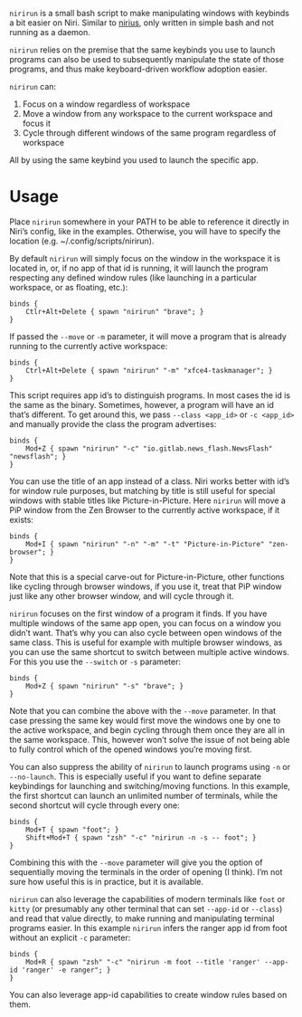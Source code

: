 ```nirirun``` is a small bash script to make manipulating windows with keybinds a bit easier on Niri. Similar to [nirius](https://git.sr.ht/~tsdh/nirius), only written in simple bash and not running as a daemon.

```nirirun``` relies on the premise that the same keybinds you use to launch programs can also be used to subsequently manipulate the state of those programs, and thus make keyboard-driven workflow adoption easier.

```nirirun``` can:

1. Focus on a window regardless of workspace
2. Move a window from any workspace to the current workspace and focus it
3. Cycle through different windows of the same program regardless of workspace

All by using the same keybind you used to launch the specific app.

# Usage

Place ```nirirun``` somewhere in your PATH to be able to reference it directly in Niri’s config, like in the examples. Otherwise, you will have to specify the location (e.g. ~/.config/scripts/nirirun).

By default ```nirirun``` will simply focus on the window in the workspace it is located in, or, if no app of that id is running, it will launch the program respecting any defined window rules (like launching in a particular workspace, or as floating, etc.):

```
binds {
    Ctlr+Alt+Delete { spawn "nirirun" "brave"; }
}
```

If passed the ```--move``` or ```-m``` parameter, it will move a program that is already running to the currently active workspace:

```
binds {
    Ctrl+Alt+Delete { spawn "nirirun" "-m" "xfce4-taskmanager"; }
}
```

This script requires app id’s to distinguish programs. In most cases the id is the same as the binary. Sometimes, however, a program will have an id that’s different. To get around this, we pass ```--class <app_id>``` or ```-c <app_id>``` and manually provide the class the program advertises:

```
binds {
    Mod+Z { spawn "nirirun" "-c" "io.gitlab.news_flash.NewsFlash" "newsflash"; }
}
```

You can use the title of an app instead of a class. Niri works better with id’s for window rule purposes, but matching by title is still useful for special windows with stable titles like Picture-in-Picture. Here ```nirirun``` will move a PiP window from the Zen Browser to the currently active workspace, if it exists:

```
binds {
    Mod+I { spawn "nirirun" "-n" "-m" "-t" "Picture-in-Picture" "zen-browser"; }
}
```

Note that this is a special carve-out for Picture-in-Picture, other functions like cycling through browser windows, if you use it, treat that PiP window just like any other browser window, and will cycle through it.

```nirirun``` focuses on the first window of a program it finds. If you have multiple windows of the same app open, you can focus on a window you didn’t want. That’s why you can also cycle between open windows of the same class. This is useful for example with multiple browser windows, as you can use the same shortcut to switch between multiple active windows. For this you use the ```--switch``` or ```-s``` parameter:

```
binds {
    Mod+Z { spawn "nirirun" "-s" "brave"; }
}
```

Note that you can combine the above with the ```--move``` parameter. In that case pressing the same key would first move the windows one by one to the active workspace, and begin cycling through them once they are all in the same workspace. This, however won’t solve the issue of not being able to fully control which of the opened windows you’re moving first.

You can also suppress the ability of ```nirirun``` to launch programs using ```-n``` or ```--no-launch```. This is especially useful if you want to define separate keybindings for launching and switching/moving functions. In this example, the first shortcut can launch an unlimited number of terminals, while the second shortcut will cycle through every one:

```
binds {
    Mod+T { spawn "foot"; }
    Shift+Mod+T { spawn "zsh" "-c" "nirirun -n -s -- foot"; }
}
```

Combining this  with the ```--move``` parameter will give you the option of sequentially moving the terminals in the order of opening (I think). I’m not sure how useful this is in practice, but it is available.

```nirirun``` can also leverage the capabilities of modern terminals like ```foot``` or ```kitty``` (or presumably any other terminal that can set ```--app-id``` or ```--class```) and read that value directly, to make running and manipulating terminal programs easier. In this example ```nirirun``` infers the ranger app id from foot without an explicit ```-c``` parameter:

```
binds {
    Mod+R { spawn "zsh" "-c" "nirirun -m foot --title 'ranger' --app-id 'ranger' -e ranger"; }
}
```

You can also leverage app-id capabilities to create window rules based on them.
